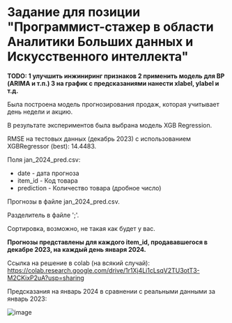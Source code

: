# Задание для позиции "Программист-стажер в области Аналитики Больших данных и Искусственного интеллекта"

**TODO:
1 улучшить инжиниринг признаков
2 применить модель для ВР (ARIMA и т.п.)
3 на график с предсказаниями нанести xlabel, ylabel и т.д.**

Была построена модель прогнозирования продаж, которая учитывает день недели и акцию.

В результате экспериментов была выбрана модель XGB Regression.

RMSE на тестовых данных (декабрь 2023) c использованием XGBRegressor (best): 14.4483.

Поля jan_2024_pred.csv:
* date - дата прогноза
* item_id - Код товара
* prediction - Количество товара (дробное число)

Прогнозы в файле jan_2024_pred.csv.

Разделитель в файле ';'.

Сортировка, возможно, не такая как будет у вас.

**Прогнозы представлены для каждого item_id, продававшегося в декабре 2023, на каждый день января 2024.**

Ссылка на решение в colab (на всякий случай):
https://colab.research.google.com/drive/1r1Xj4Li1cLsqV2TU3otT3-M2CKixP2uA?usp=sharing

Предсказания на январь 2024 в сравнении с реальными данными за январь 2023:

![image](https://github.com/maximborodai/test/assets/96576515/e372a058-1abb-4efc-a334-06240d62ccf9)
